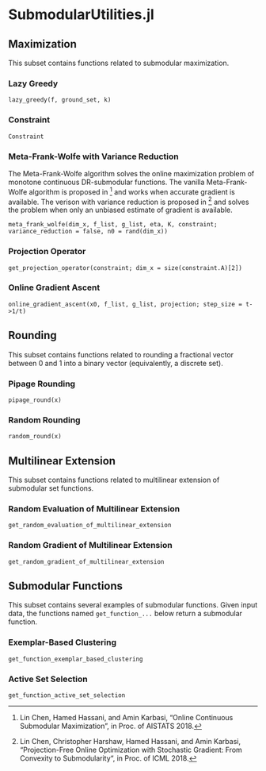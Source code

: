 # SubmodularUtilities.jl

## Maximization

This subset contains functions related to submodular maximization.

### Lazy Greedy
```@docs
lazy_greedy(f, ground_set, k)
```

### Constraint
```@docs
Constraint
```

### Meta-Frank-Wolfe with Variance Reduction
The Meta-Frank-Wolfe algorithm solves the online maximization problem of monotone continuous DR-submodular functions. The vanilla Meta-Frank-Wolfe algorithm is proposed in [^CHK] and works when accurate gradient is available. The verison with variance reduction is proposed in [^CHHK] and solves the problem when only an unbiased estimate of gradient is available.

[^CHK]: Lin Chen, Hamed Hassani, and Amin Karbasi, “Online Continuous Submodular Maximization”, in Proc. of AISTATS 2018.
[^CHHK]: Lin Chen, Christopher Harshaw, Hamed Hassani, and Amin Karbasi, “Projection-Free Online Optimization with Stochastic Gradient: From Convexity to Submodularity“, in Proc. of ICML 2018.

```@docs
meta_frank_wolfe(dim_x, f_list, g_list, eta, K, constraint; variance_reduction = false, n0 = rand(dim_x))
```
### Projection Operator
```@docs
get_projection_operator(constraint; dim_x = size(constraint.A)[2])
```
### Online Gradient Ascent
```@docs
online_gradient_ascent(x0, f_list, g_list, projection; step_size = t->1/t)
```

## Rounding

This subset contains functions related to rounding a fractional vector between 0 and 1 into a binary vector (equivalently, a discrete set).

### Pipage Rounding

```@docs
pipage_round(x)
```

### Random Rounding

```@docs
random_round(x)
```


## Multilinear Extension

This subset contains functions related to multilinear extension of submodular set functions.

### Random Evaluation of Multilinear Extension
```@docs
get_random_evaluation_of_multilinear_extension
```

### Random Gradient of Multilinear Extension
```@docs
get_random_gradient_of_multilinear_extension
```

## Submodular Functions

This subset contains several examples of submodular functions. Given input data, the functions named `get_function_...` below return a submodular function. 

### Exemplar-Based Clustering
```@docs
get_function_exemplar_based_clustering
```

### Active Set Selection
```@docs
get_function_active_set_selection
```